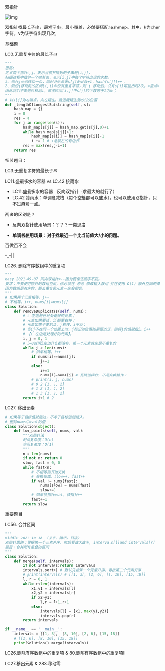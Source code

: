 双指针

![img](/Users/michelle/Desktop/img.png)



双指针找最长子串，最短子串，最小覆盖，必然要搭配hashmap。其中，k为char字符，v为该字符出现几次。

基础题

LC3.无重复字符的最长子串

```python
"""
思路;
定义两个指针i,j。表示当前扫描到的子串是[i,j]，
扫描过程中维护一个哈希表，表示[i,j]中每个字符出现的次数。
1、指针j向后移动一位，同时将哈希表s[j]的计数+1，hash[s[j]]++；
2、假设j移动前的区间[i,j]中没有重复字符，则 j 移动后，只有s[j]可能出现2次。<重点>
因此我们不断向后移动i，直至区间[i,j]中s[j]的个数等于1为止；
"""
# 以s[j]为右端点，向左延生，最远能延生到的i的位置
def _lengthOfLongestSubstring(self, s):
    hash_map = {}
    i = 0
    res = 0
    for j in range(len(s)):
        hash_map[s[j]] = hash_map.get(s[j],0)+1
        while hash_map[s[j]]>1:
            hash_map[s[i]] = hash_map[s[i]]-1
            i += 1 # i是最左的有边界
        res = max(res,j-i+1)
    return res
```

相关题目：

LC3.无重复字符的最长子串





LC11.盛最多水的容器 vs LC.42 接雨水

- LC11.盛最多水的容器：反向双指针（求最大的就行了）
- LC.42 接雨水：单调递减栈（每个空档都可以盛水），也可以使用双指针，只不过麻烦一点。

两者的区别是？

- 反向双指针使用场景：？？？一类思路

- **单调栈使用场景：对于找最近一个比当前值大/小的问题。**





百做百不会

-_-||

LC26. 删除有序数组中的重复项

```python
"""
easy 2021-09-07 同向双指针<--因为要保证顺序不变。
要求：不要使用额外的数组空间，你必须在 原地 修改输入数组 并在使用 O(1) 额外空间的条件下完成。
因为数组是有序的，那么重复的元素一定会相邻。
"""
# 如果两个元素相等，j++
# 不相等，i++, nums[i]=nums[j]
class Solution:
    def removeDuplicates(self, nums):
        # i 左边是已经处理好的元素；
        # 元素如果要话，ij都要右移；
        # 元素如果不要的话，j右移，i不动；
        # 当ij不在同一个位置上时，j标记的位置如果要的话，则将j的值赋给i。i++
        # 【i 左边是处理好的元素】。
        i, j = 0, 1
        # i=0说明i左边什么都没有，第一个元素肯定是不重复的
        while j < len(nums):
            # 如果相等，j++
            if nums[i]==nums[j]:
                j+=1
            else:
                i+=1
                nums[i]=nums[j] # 是赋值操作，不是交换操作！
            # print(i, j, nums)
            # 0 2 [1, 1, 2]
            # 1 2 [1, 2, 2]
            # 1 3 [1, 2, 2]
        return i+1 # 2
```

LC27. 移出元素

```python
# 如果等于目标值就跳过，不等于目标值则插入。
# 删除nums中=val的值
class Solution(object):
    def two_points(self, nums, val):
        """双指针法
        时间复杂度：O(n)
        空间复杂度：O(1)
        """
        n = len(nums)
        if not n: return 0
        slow, fast = 0, 0
        while fast<n:
            # 不相等则开始交换
            # 交换完成，slow++, fast++
            if val != nums[fast]:
                nums[slow] = nums[fast]
                slow+=1
            # 如果快指针=val，快指针++
            fast+=1
        return slow
```



重要题目

LC56. 合并区间

```python
"""
middle 2021-10-18 （字节、腾讯、百度）
双指针思路：根据第一个元素升序，前后看谁大谁小, intervals[l]and intervals[r]
题目：合并所有重叠的区间
"""
class Solution:
    def merge(self, intervals):
        if not intervals:return intervals
        intervals.sort() # 默认先按第一个元素升序，再按第二个元素升序
        # print(intervals) # [[1, 3], [2, 6], [8, 10], [15, 18]]
        l, r = 0, 1
        while r<len(intervals):
            x1,y1 = intervals[l]
            x2,y2 = intervals[r]
            if x2>y1:
                l,r = l+1,r+1
            else:
                intervals[l] = [x1, max(y1,y2)]
                intervals.pop(r)
        return intervals

if __name__ == '__main__':
    intervals = [[1, 3],  [8, 10], [2, 6], [15, 18]]
    # [[1, 6], [8, 10], [15, 18]]
    print(Solution().merge(intervals))
```

LC26.删除有序数组中的重复项 & 80.删除有序数组中的重复项II

LC27.移出元素 & 283.移动零